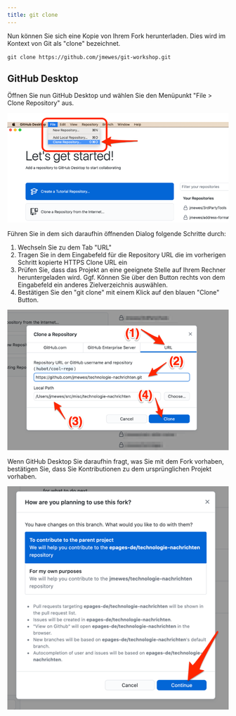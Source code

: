 ```yaml
---
title: git clone
---
```


Nun können Sie sich eine Kopie von Ihrem Fork herunterladen.
Dies wird im Kontext von Git als "clone" bezeichnet.

```
git clone https://github.com/jmewes/git-workshop.git
```

## GitHub Desktop

Öffnen Sie nun GitHub Desktop und wählen Sie den Menüpunkt "File > Clone Repository" aus.

![Menüpunkt "Clone Repository"](./img/desktop_menu_clone.png)

Führen Sie in dem sich daraufhin öffnenden Dialog folgende Schritte durch:

1. Wechseln Sie zu dem Tab "URL"
2. Tragen Sie in dem Eingabefeld für die Repository URL die im vorherigen Schritt kopierte HTTPS Clone URL ein
3. Prüfen Sie, dass das Projekt an eine geeignete Stelle auf Ihrem Rechner heruntergeladen wird. Ggf. Können Sie über den Button rechts von dem Eingabefeld ein anderes Zielverzeichnis auswählen.
4. Bestätigen Sie den "git clone" mit einem Klick auf den blauen "Clone" Button.

![Konfiguration für git clone](./img/desktop_clone_config.png)

Wenn GitHub Desktop Sie daraufhin fragt, was Sie mit dem Fork vorhaben, bestätigen Sie, dass Sie Kontributionen zu dem ursprünglichen Projekt vorhaben.

![Zusatzkonfiguration](./img/desktop_clone_intent.png)
